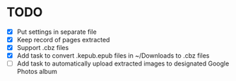 # TODO

- [x] Put settings in separate file
- [x] Keep record of pages extracted
- [x] Support .cbz files
- [x] Add task to convert .kepub.epub files in ~/Downloads to .cbz files
- [ ] Add task to automatically upload extracted images to designated Google Photos album
